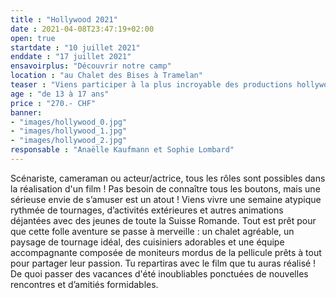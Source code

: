 ```yaml
---
title : "Hollywood 2021"
date : 2021-04-08T23:47:19+02:00
open: true
startdate : "10 juillet 2021"
enddate : "17 juillet 2021"
ensavoirplus: "Découvrir notre camp"
location : "au Chalet des Bises à Tramelan"
teaser : "Viens participer à la plus incroyable des productions hollywoodiennes. silence ça tourne... action!"
age : "de 13 à 17 ans"
price : "270.- CHF"
banner: 
- "images/hollywood_0.jpg"
- "images/hollywood_1.jpg"
- "images/hollywood_2.jpg"
responsable : "Anaëlle Kaufmann et Sophie Lombard"
---
```



Scénariste, cameraman ou acteur/actrice, tous les rôles sont possibles dans la réalisation d'un film ! Pas besoin de connaître tous les boutons, mais une sérieuse envie de s’amuser est un atout ! Viens vivre une semaine atypique rythmée de tournages, d’activités extérieures et autres animations déjantées avec des jeunes de toute la Suisse Romande. Tout est prêt pour que cette folle aventure se passe à merveille : un chalet agréable, un paysage de tournage idéal, des cuisiniers adorables et une équipe accompagnante composée de moniteurs mordus de la pellicule prêts à tout pour partager leur passion. Tu repartiras avec le film que tu auras réalisé ! De quoi passer des vacances d'été inoubliables ponctuées de nouvelles rencontres et d’amitiés formidables.